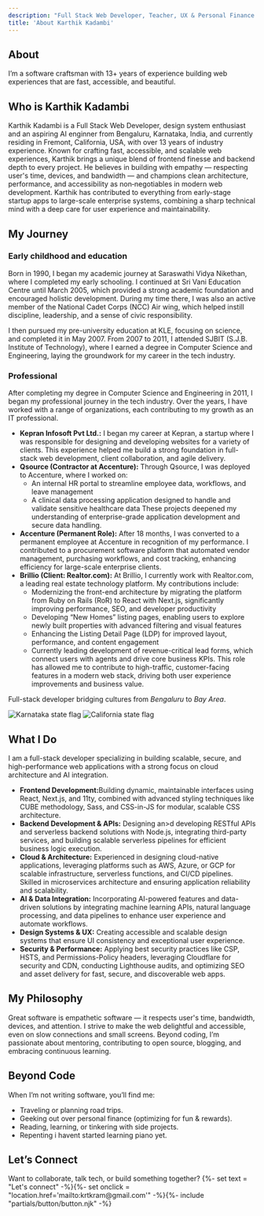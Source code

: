 ```yaml
---
description: "Full Stack Web Developer, Teacher, UX & Personal Finance Enthusiast, Aspiring AI Engineer"
title: 'About Karthik Kadambi'
---
```

<section class="section-inset" aria-label="Hero section about Karthik Kadambi">
  <div class="flow">
    <h1 class="header-branding">About</h1>
    <p>I’m a software craftsman with 13+ years of experience building web experiences that are fast, accessible, and beautiful.</p>
  </div>
</section>
<section class="about flow" aria-label="About Karthik Kadambi">
  <h2  class="header-branding">Who is Karthik Kadambi</h2>
  <p>Karthik Kadambi is a Full Stack Web Developer, design system enthusiast and an aspiring AI enginner from Bengaluru, Karnataka, India, and currently residing in Fremont, California, USA,  with over 13 years of industry experience. Known for crafting fast, accessible, and scalable web experiences, Karthik brings a unique blend of frontend finesse and backend depth to every project. He believes in building with empathy — respecting user's time, devices, and bandwidth — and champions clean architecture, performance, and accessibility as non‑negotiables in modern web development.
  Karthik has contributed to everything from early-stage startup apps to large-scale enterprise systems, combining a sharp technical mind with a deep care for user experience and maintainability.</p>

  <h2  class="header-branding">My Journey</h2>
  <h3>Early childhood and education</h3>
  <p>Born in 1990, I began my academic journey at Saraswathi Vidya Nikethan, where I completed my early schooling. I continued at Sri Vani Education Centre until March 2005, which provided a strong academic foundation and encouraged holistic development. During my time there, I was also an active member of the National Cadet Corps (NCC) Air wing, which helped instill discipline, leadership, and a sense of civic responsibility.</p>
  <p>I then pursued my pre-university education at KLE, focusing on science, and completed it in May 2007. From 2007 to 2011, I attended SJBIT (S.J.B. Institute of Technology), where I earned a degree in Computer Science and Engineering, laying the groundwork for my career in the tech industry.</p>

  <h3>Professional</h3>
  <p>After completing my degree in Computer Science and Engineering in 2011, I began my professional journey in the tech industry. Over the years, I have worked with a range of organizations, each contributing to my growth as an IT professional.</p>
  <ul>
    <li><b>Kepran Infosoft Pvt Ltd.:</b> I began my career at Kepran, a startup where I was responsible for designing and developing websites for a variety of clients. This experience helped me build a strong foundation in full-stack web development, client collaboration, and agile delivery.</li>
    <li><b>Qsource (Contractor at Accenture):</b> Through Qsource, I was deployed to Accenture, where I worked on:
    <ul>
      <li>An internal HR portal to streamline employee data, workflows, and leave management</li>
      <li>A clinical data processing application designed to handle and validate sensitive healthcare data
      These projects deepened my understanding of enterprise-grade application development and secure data handling.</li>
    </ul>
    <li><b>Accenture (Permanent Role):</b> After 18 months, I was converted to a permanent employee at Accenture in recognition of my performance. I contributed to a procurement software platform that automated vendor management, purchasing workflows, and cost tracking, enhancing efficiency for large-scale enterprise clients.</li>
    <li><b>Brillio (Client: Realtor.com):</b> At Brillio, I currently work with Realtor.com, a leading real estate technology platform. My contributions include:
    <ul>
      <li>Modernizing the front-end architecture by migrating the platform from Ruby on Rails (RoR) to React with Next.js, significantly improving performance, SEO, and developer productivity</li>
      <li>Developing “New Homes” listing pages, enabling users to explore newly built properties with advanced filtering and visual features</li>
      <li>Enhancing the Listing Detail Page (LDP) for improved layout, performance, and content engagement</li>
      <li>Currently leading development of revenue-critical lead forms, which connect users with agents and drive core business KPIs. This role has allowed me to contribute to high-traffic, customer-facing features in a modern web stack, driving both user experience improvements and business value.</li>
    </ul>
  </ul>

  <p>
    Full-stack developer bridging cultures from <em>Bengaluru</em> to <em>Bay Area</em>.
  </p>

  <div class="grid">
    <img src="/assets/images/site/Karnataka.svg" alt="Karnataka state flag">
    <img src="/assets/images/site/California.svg" alt="California state flag">
  </div>

  <h2  class="header-branding">What I Do</h2>
  I am a full-stack developer specializing in building scalable, secure, and high-performance web applications with a strong focus on cloud architecture and AI integration.
  <ul>
    <li><b>Frontend Development:</b>Building dynamic, maintainable interfaces using React, Next.js, and 11ty, combined with advanced styling techniques like CUBE methodology, Sass, and CSS-in-JS for modular, scalable CSS architecture.</li>
    <li><b>Backend Development & APIs:</b> Designing an>d developing RESTful APIs and serverless backend solutions with Node.js, integrating third-party services, and building scalable serverless pipelines for efficient business logic execution.</li>
    <li><b>Cloud & Architecture:</b> Experienced in designing cloud-native applications, leveraging platforms such as AWS, Azure, or GCP for scalable infrastructure, serverless functions, and CI/CD pipelines. Skilled in microservices architecture and ensuring application reliability and scalability.</li>
    <li><b>AI & Data Integration:</b> Incorporating AI-powered features and data-driven solutions by integrating machine learning APIs, natural language processing, and data pipelines to enhance user experience and automate workflows.</li>
    <li><b>Design Systems & UX:</b> Creating accessible and scalable design systems that ensure UI consistency and exceptional user experience.</li>
    <li><b>Security & Performance:</b> Applying best security practices like CSP, HSTS, and Permissions-Policy headers, leveraging Cloudflare for security and CDN, conducting Lighthouse audits, and optimizing SEO and asset delivery for fast, secure, and discoverable web apps.</li>
  </ul>

  <h2  class="header-branding">My Philosophy</h2>
  Great software is empathetic software — it respects user's time, bandwidth, devices, and attention. I strive to make the web delightful and accessible, even on slow connections and small screens. Beyond coding, I’m passionate about mentoring, contributing to open source, blogging, and embracing continuous learning.

  <h2  class="header-branding">Beyond Code</h2>
  When I’m not writing software, you’ll find me:
  <ul>
    <li>Traveling or planning road trips.</li>
    <li>Geeking out over personal finance (optimizing for fun & rewards).</li>
    <li>Reading, learning, or tinkering with side projects.</li>
    <li>Repenting i havent started learning piano yet.</li>
  </ul>

  <h2  class="header-branding">Let’s Connect</h2>
  Want to collaborate, talk tech, or build something together?
  {%- set text = "Let's connect" -%}{%- set onclick = "location.href='mailto:krtkram@gmail.com'" -%}{%- include "partials/button/button.njk" -%}
</section>